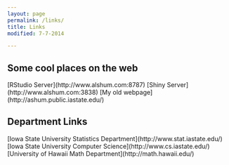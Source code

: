 ```yaml
---
layout: page
permalink: /links/
title: Links
modified: 7-7-2014

---
```


<h2>Some cool places on the web</h2>
[RStudio Server](http://www.alshum.com:8787)
[Shiny Server](http://www.alshum.com:3838)
[My old webpage](http://ashum.public.iastate.edu/)

<h2>Department Links</h2>
[Iowa State University Statistics Department](http://www.stat.iastate.edu/)
[Iowa State University Computer Science](http://www.cs.iastate.edu/)
[University of Hawaii Math Department](http://math.hawaii.edu/)